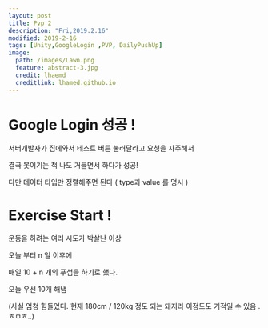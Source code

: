 ```yaml
---
layout: post
title: Pvp 2 
description: "Fri,2019.2.16"
modified: 2019-2-16
tags: [Unity,GoogleLogin ,PVP, DailyPushUp]
image:
  path: /images/Lawn.png
  feature: abstract-3.jpg
  credit: lhaemd
  creditlink: lhamed.github.io
---
```


# Google Login 성공 ! 

서버개발자가 집에와서 테스트 버튼 눌러달라고 요청을 자주해서

결국 못이기는 척 나도 거들면서 하다가 성공! 

다만 데이터 타입만 정렬해주면 된다  ( type과 value 를 명시 )

# Exercise Start ! 

운동을 하려는 여러 시도가 박살난 이상

오늘 부터 n 일 이후에

 매일 10 + n 개의 푸셥을 하기로 했다.

 오늘 우선 10개 해냄

 (사실 엄청 힘들었다. 현재 180cm / 120kg 정도 되는 돼지라 이정도도 기적일 수 있음 . 
 ㅎㅁㅎ..)



